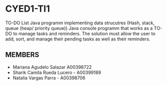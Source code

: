 # CYED1-TI1
TO-DO List Java programm implementing data strucutres (Hash, stack, queue (heap/ priority queue))
Java console programm that works as a TO-DO to manage tasks and reminders. The solution must allow the user to add, sort, and manage their pending tasks as well as their reminders.

## MEMBERS
- Mariana Agudelo Salazar A00398722
- Sharik Camila Rueda Lucero - A00399189
- Natalia Vargas Parra - A00398706
